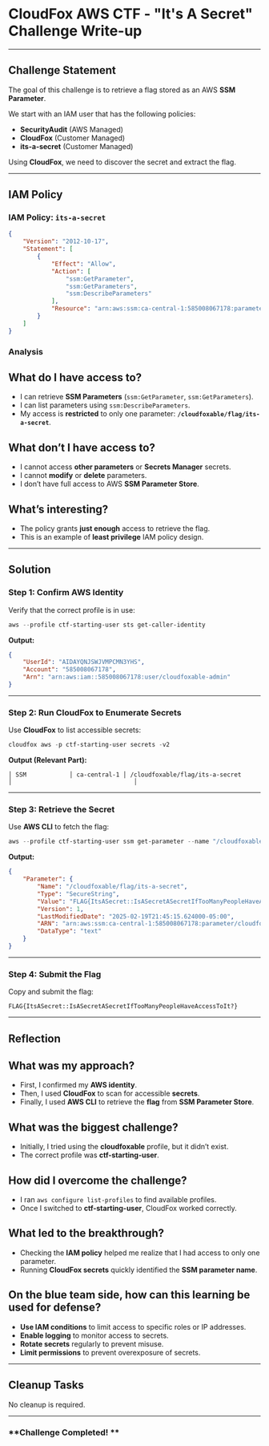 
# CloudFox AWS CTF - "It's A Secret" Challenge Write-up

---

## Challenge Statement
The goal of this challenge is to retrieve a flag stored as an AWS **SSM Parameter**.

We start with an IAM user that has the following policies:

- **SecurityAudit** (AWS Managed)
- **CloudFox** (Customer Managed)
- **its-a-secret** (Customer Managed)

Using **CloudFox**, we need to discover the secret and extract the flag.

---

## IAM Policy

### IAM Policy: `its-a-secret`
```json
{
    "Version": "2012-10-17",
    "Statement": [
        {
            "Effect": "Allow",
            "Action": [
                "ssm:GetParameter",
                "ssm:GetParameters",
                "ssm:DescribeParameters"
            ],
            "Resource": "arn:aws:ssm:ca-central-1:585008067178:parameter/cloudfoxable/flag/its-a-secret"
        }
    ]
}
```

### Analysis  

## What do I have access to?
- I can retrieve **SSM Parameters** (`ssm:GetParameter`, `ssm:GetParameters`).
- I can list parameters using `ssm:DescribeParameters`.
- My access is **restricted** to only one parameter: **`/cloudfoxable/flag/its-a-secret`**.

## What don’t I have access to?
- I cannot access **other parameters** or **Secrets Manager** secrets.
- I cannot **modify** or **delete** parameters.
- I don’t have full access to AWS **SSM Parameter Store**.

## What’s interesting?
- The policy grants **just enough** access to retrieve the flag.
- This is an example of **least privilege** IAM policy design.

---

## Solution  

### Step 1: Confirm AWS Identity  
Verify that the correct profile is in use:  

```powershell
aws --profile ctf-starting-user sts get-caller-identity
```

**Output:**
```json
{
    "UserId": "AIDAYQNJSWJVMPCMN3YHS",
    "Account": "585008067178",
    "Arn": "arn:aws:iam::585008067178:user/cloudfoxable-admin"
}
```

---

### Step 2: Run CloudFox to Enumerate Secrets  
Use **CloudFox** to list accessible secrets:  

```powershell
cloudfox aws -p ctf-starting-user secrets -v2
```

**Output (Relevant Part):**
```
│ SSM            │ ca-central-1 │ /cloudfoxable/flag/its-a-secret       │                                  │
```

---

### Step 3: Retrieve the Secret  
Use **AWS CLI** to fetch the flag:  

```powershell
aws --profile ctf-starting-user ssm get-parameter --name "/cloudfoxable/flag/its-a-secret" --with-decryption
```

**Output:**
```json
{
    "Parameter": {
        "Name": "/cloudfoxable/flag/its-a-secret",
        "Type": "SecureString",
        "Value": "FLAG{ItsASecret::IsASecretASecretIfTooManyPeopleHaveAccessToIt?}",
        "Version": 1,
        "LastModifiedDate": "2025-02-19T21:45:15.624000-05:00",
        "ARN": "arn:aws:ssm:ca-central-1:585008067178:parameter/cloudfoxable/flag/its-a-secret",
        "DataType": "text"
    }
}
```

---

### Step 4: Submit the Flag  
Copy and submit the flag:  

```
FLAG{ItsASecret::IsASecretASecretIfTooManyPeopleHaveAccessToIt?}
```

---

## Reflection  

## What was my approach?
- First, I confirmed my **AWS identity**.
- Then, I used **CloudFox** to scan for accessible **secrets**.
- Finally, I used **AWS CLI** to retrieve the **flag** from **SSM Parameter Store**.

## What was the biggest challenge?
- Initially, I tried using the **cloudfoxable** profile, but it didn’t exist.
- The correct profile was **ctf-starting-user**.

## How did I overcome the challenge?
- I ran `aws configure list-profiles` to find available profiles.
- Once I switched to **ctf-starting-user**, CloudFox worked correctly.

## What led to the breakthrough?
- Checking the **IAM policy** helped me realize that I had access to only one parameter.
- Running **CloudFox secrets** quickly identified the **SSM parameter name**.

## On the blue team side, how can this learning be used for defense?
- **Use IAM conditions** to limit access to specific roles or IP addresses.
- **Enable logging** to monitor access to secrets.
- **Rotate secrets** regularly to prevent misuse.
- **Limit permissions** to prevent overexposure of secrets.

---

## Cleanup Tasks  
No cleanup is required.

---

### **Challenge Completed! **
